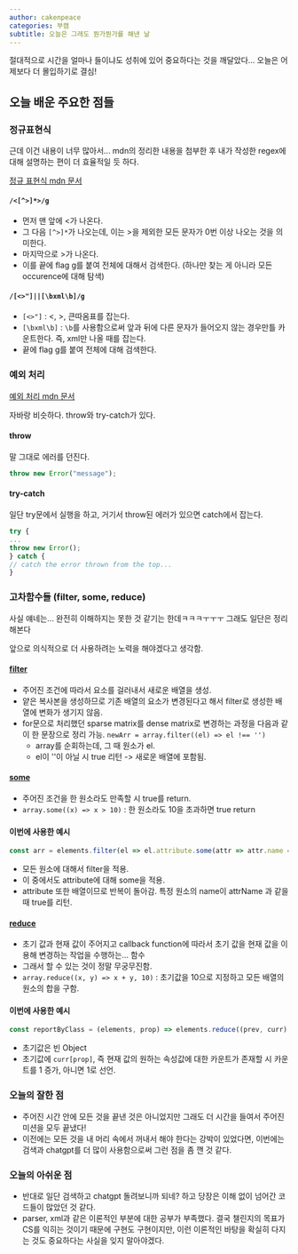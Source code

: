 ```yaml
---
author: cakenpeace
categories: 부캠
subtitle: 오늘은 그래도 뭔가뭔가를 해낸 날
---
```

절대적으로 시간을 얼마나 들이냐도 성취에 있어 중요하다는 것을 깨달았다...
오늘은 어제보다 더 몰입하기로 결심!

## 오늘 배운 주요한 점들

### 정규표현식

근데 이건 내용이 너무 많아서... 
mdn의 정리한 내용을 첨부한 후 내가 작성한 regex에 대해 설명하는 편이 더 효율적일 듯 하다.

[정규 표현식 mdn 문서](https://developer.mozilla.org/ko/docs/Web/JavaScript/Guide/Regular_expressions)

#### `/<[^>]*>/g`

- 먼저 맨 앞에 <가 나온다.
- 그 다음 `[^>]*`가 나오는데, 이는 >을 제외한 모든 문자가 0번 이상 나오는 것을 의미한다.
- 마지막으로 >가 나온다.
- 이를 끝에 flag g를 붙여 전체에 대해서 검색한다. (하나만 찾는 게 아니라 모든 occurence에 대해 탐색)

#### `/[<>"]||[\bxml\b]/g`

- `[<>"]` : <, >, 큰따옴표를 잡는다.
- `[\bxml\b]` : `\b`를 사용함으로써 앞과 뒤에 다른 문자가 들어오지 않는 경우만틀 카운트한다. 즉, xml만 나올 때를 잡는다.
- 끝에 flag g를 붙여 전체에 대해 검색한다.

### 예외 처리

[예외 처리 mdn 문서](https://developer.mozilla.org/ko/docs/Web/JavaScript/Guide/Control_flow_and_error_handling)

자바랑 비슷하다. 
throw와 try-catch가 있다.

#### throw

말 그대로 에러를 던진다.

```js
throw new Error("message");
```

#### try-catch

일단 try문에서 실행을 하고, 거기서 throw된 에러가 있으면 catch에서 잡는다.

```js
try {
...
throw new Error();
} catch {
// catch the error thrown from the top...
}
```


### 고차함수들 (filter, some, reduce)

사실 얘네는... 완전히 이해하지는 못한 것 같기는 한데ㅋㅋㅋㅜㅜㅜ 그래도 일단은 정리해본다

앞으로 의식적으로 더 사용하려는 노력을 해야겠다고 생각함.

#### [filter](https://developer.mozilla.org/ko/docs/Web/JavaScript/Reference/Global_Objects/Array/filter)

- 주어진 조건에 따라서 요소를 걸러내서 새로운 배열을 생성.
- 얕은 복사본을 생성하므로 기존 배열의 요소가 변경된다고 해서 filter로 생성한 배열에 변화가 생기지 않음.
- for문으로 처리했던 sparse matrix를 dense matrix로 변경하는 과정을 다음과 같이 한 문장으로 정리 가능.
	`newArr = array.filter((el) => el !== '')`
	- array를 순회하는데, 그 때 원소가 el.
	- el이 ''이 아닐 시 true 리턴 -> 새로운 배열에 포함됨.
#### [some](https://developer.mozilla.org/ko/docs/Web/JavaScript/Reference/Global_Objects/Array/some)

- 주어진 조건을 한 원소라도 만족할 시 true를 return.
- `array.some((x) => x > 10)` : 한 원소라도 10을 초과하면 true return

#### 이번에 사용한 예시

```js
const arr = elements.filter(el => el.attribute.some(attr => attr.name === attrName));
```

- 모든 원소에 대해서 filter을 적용.
- 이 중에서도 attribute에 대해 some을 적용.
- attribute 또한 배열이므로 반복이 돌아감. 특정 원소의 name이 attrName 과 같을 때 true를 리턴.

#### [reduce](https://developer.mozilla.org/ko/docs/Web/JavaScript/Reference/Global_Objects/Array/reduce)

- 초기 값과 현재 값이 주어지고 callback function에 따라서 초기 값을 현재 값을 이용해 변경하는 작업을 수행하는... 함수
- 그래서 할 수 있는 것이 정말 무궁무진함.
- `array.reduce((x, y) => x + y, 10)` : 초기값을 10으로 지정하고 모든 배열의 원소의 합을 구함.

#### 이번에 사용한 예시

```js
const reportByClass = (elements, prop) => elements.reduce((prev, curr) => (prev[curr[prop]] = ++prev[curr[prop]] || 1, prev), {});
```

- 초기값은 빈 Object
- 초기값에 `curr[prop]`, 즉 현재 값의 원하는 속성값에 대한 카운트가 존재할 시 카운트를 1 증가, 아니면 1로 선언.

### 오늘의 잘한 점

- 주어진 시간 안에 모든 것을 끝낸 것은 아니었지만 그래도 더 시간을 들여서 주어진 미션을 모두 끝냈다!
- 이전에는 모든 것을 내 머리 속에서 꺼내서 해야 한다는 강박이 있었다면, 이번에는 검색과 chatgpt를 더 많이 사용함으로써 그런 점을 좀 깬 것 같다.

### 오늘의 아쉬운 점

- 반대로 일단 검색하고 chatgpt 돌려보니까 되네? 하고 당장은 이해 없이 넘어간 코드들이 많았던 것 같다. 
- parser, xml과 같은 이론적인 부분에 대한 공부가 부족했다. 결국 챌린지의 목표가 CS를 익히는 것이기 때문에 구현도 구현이지만, 이런 이론적인 바탕을 확실히 다지는 것도 중요하다는 사실을 잊지 말아야겠다.